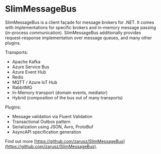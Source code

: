 # SlimMessageBus

SlimMessageBus is a client façade for message brokers for .NET.
It comes with implementations for specific brokers and in-memory message passing (in-process communication).
SlimMessageBus additionally provides request-response implementation over message queues, and many other plugins.

Transports:

- Apache Kafka
- Azure Service Bus
- Azure Event Hub
- Redis
- MQTT / Azure IoT Hub
- RabbitMQ
- In-Memory transport (domain events, mediator)
- Hybrid (composition of the bus out of many transports)

Plugins:

- Message validation via Fluent Validation
- Transactional Outbox pattern
- Serialization using JSON, Avro, ProtoBuf
- AsyncAPI specification generation

Find out more [https://github.com/zarusz/SlimMessageBus](https://github.com/zarusz/SlimMessageBus).
